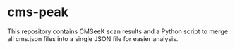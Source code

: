 # cms-peak
This repository contains CMSeeK scan results and a Python script to merge all cms.json files into a single JSON file for easier analysis.
